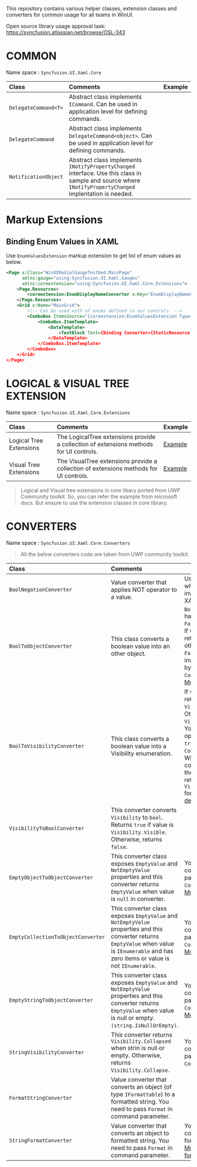 This repository contains various helper classes, extension classes and converters for common usage for all teams in WinUI.

Open source library usage approval task: https://syncfusion.atlassian.net/browse/OSL-343

# COMMON

Name space : `Syncfusion.UI.Xaml.Core`

| Class   |      Comments      |  Example |
|:----------|:-------------|------|
| `DelegateCommand<T>` |  Abstract class implements `ICommand`. Can be used in application level for defining commands. |  |
| `DelegateCommand` | Abstract class implements `DelegateCommand<object>`. Can be used in application level for defining commands. |  |
| `NotificationObject` | Abstract class implements `INotifyPropertyChanged` interface. Use this class in sample and source where `INotifyPropertyChanged` implentation is needed. |  |

# Markup Extensions

## Binding Enum Values in XAML

Use `EnumValuesExtension` markup extension to get list of enum values as below.

```xml
<Page x:Class="WinUIRadialGaugeTestbed.MainPage"
      xmlns:gauge="using:Syncfusion.UI.Xaml.Gauges"
      xmlns:coreextension="using:Syncfusion.UI.Xaml.Core.Extensions">
    <Page.Resources>
        <coreextension:EnumDisplayNameConverter x:Key="EnumDisplayNameConverter"/>
    </Page.Resources>
    <Grid x:Name="MainGrid">
        <!-- Can be used with of enums defined in our controls  -->
        <ComboBox ItemsSource="{coreextension:EnumValuesExtension Type=gauge:AnnotationDirection">
            <ComboBox.ItemTemplate>
                <DataTemplate>    
                    <TextBlock Text={Binding Converter={StaticResource EnumDisplayNameConverter}}/>
                </DataTemplate>
            </ComboBox.ItemTemplate>
        </ComboBox>
    </Grid>
</Page>
```

# LOGICAL & VISUAL TREE EXTENSION

Name space : `Syncfusion.UI.Xaml.Core.Extensions`

| Class   |      Comments      |  Example |
|:----------|:-------------|------|
| Logical Tree Extensions |  The LogicalTree extensions provide a collection of extensions methods for UI controls. | [Example](https://docs.microsoft.com/en-us/windows/communitytoolkit/extensions/logicaltree) |
| Visual Tree Extensions | The VisualTree extensions provide a collection of extensions methods for UI controls. | [Example](https://docs.microsoft.com/en-us/windows/communitytoolkit/extensions/visualtree) |

> Logical and Visual tree extensions in core libary ported from UWP Community toolkit. So, you can refer the example from microsoft docs. But ensure to use the extension classes in core library.

# CONVERTERS

Name space : `Syncfusion.UI.Xaml.Core.Converters`

> All the below converters code are taken from UWP community toolkit.

| Class   |      Comments      |  Example |
|:----------|:-------------|------|
| `BoolNegationConverter` |  Value converter that applies NOT operator to a <see cref="bool"/> value. | Use this converter when you want to inverse bool value in XAML. |
| `BoolToObjectConverter` | This class converts a boolean value into an other object. | `BoolToObjectConverter` has `TrueValue` and `FalseValue` properties. If value is `true` then returns `TrueValue`, otherwise returns `FalseValue`. You can inverse this operation by passing `true` in `CommandParameter`. [More details](https://docs.microsoft.com/en-us/dotnet/api/microsoft.toolkit.uwp.ui.converters.booltoobjectconverter) |
| `BoolToVisibilityConverter` | This class converts a boolean value into a Visibility enumeration. | If value is `true`, then returns `Visibility.Visible`. Otherwise, returns `Visibility.Collapsed`. You can inverse this operation by passing `true` in `CommandParameter`. When you pass true in command parameter then, converter will return `Visibility.Collapsed` for `true` value. [More details](https://docs.microsoft.com/en-us/dotnet/api/microsoft.toolkit.uwp.ui.converters.booltovisibilityconverter) |
| `VisibilityToBoolConverter` | This converter converts `Visibility` to `bool`. Returns `true` if value is `Visibility.Visible`. Otherwise, returns `false`. | |
| `EmptyObjectToObjectConverter` | This converter class exposes `EmptyValue` and `NotEmptyValue` properties and this converter returns `EmptyValue` when value is `null` in converter. | You can inverse this converter operation by passing `true` in `CommandParameter`. [More details](https://docs.microsoft.com/en-us/dotnet/api/microsoft.toolkit.uwp.ui.converters.emptyobjecttoobjectconverter) |
| `EmptyCollectionToObjectConverter` | This converter class exposes `EmptyValue` and `NotEmptyValue` properties and this converter returns `EmptyValue` when value is `IEnumerable` and has zero items or value is not `IEnumerable`. | You can inverse this converter operation by passing `true` in `CommandParameter`. [More details](https://docs.microsoft.com/en-us/dotnet/api/microsoft.toolkit.uwp.ui.converters.emptycollectiontoobjectconverter) |
| `EmptyStringToObjectConverter` | This converter class exposes `EmptyValue` and `NotEmptyValue` properties and this converter returns `EmptyValue` when value is null or empty. `(string.IsNullOrEmpty)`. | You can inverse this converter operation by passing `true` in `CommandParameter`. [More details](https://docs.microsoft.com/en-us/dotnet/api/microsoft.toolkit.uwp.ui.converters.emptystringtoobjectconverter) |
| `StringVisibilityConverter` | This converter returns `Visibility.Collapsed` when strin is null or empty. Otherwise, returns `Visibility.Collapse`.  | You can inverse this converter operation by passing `true` in `CommandParameter`. |
| `FormatStringConverter` | Value converter that converts an object (of type `IFormattable`) to a formatted string. You need to pass `Format` in command parameter. | |
| `StringFormatConverter` | Value converter that converts an object to formatted string. You need to pass `Format` in command parameter. | You can use this converter in binding to format the values. [More details of about formats](https://docs.microsoft.com/en-us/dotnet/api/system.string.format?view=netcore-3.1#Starting) |
